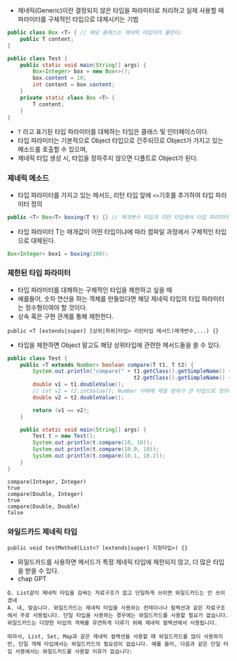 - 제네릭(Generic)이란 결정되지 않은 타입을 파라미터로 처리하고 실제 사용할 때 파라미터를 구체적인 타입으로 대체시키는 기법
```java
public class Box <T> { // 해당 클래스는 제네릭 타입이라 불린다.
    public T content;
}
```
```java
public class Test {
    public static void main(String[] args) {
        Box<Integer> box = new Box<>();
        box.content = 10;
        int content = box.content;
    }
    private static class Box <T> {
        T content;
    }
}
```
- `T` 라고 표기된 타입 파라미터를 대체하는 타입은 클래스 및 인터페이스이다.
- 타입 파라미터는 기본적으로 Object 타입으로 간주되므로 Object가 가지고 있는 메소드를 호출할 수 있으며, 
- 제네릭 타입 생성 시, 타입을 정하주지 않으면 디폴트로 Object가 된다. 

### 제네릭 메소드
- 타입 파라미터를 가지고 있는 메서드, 리턴 타입 앞에 `<>`기호를 추가하여 타입 파라미터 정의
```java
public <T> Box<T> boxing(T t) {} // 매개변수 타입과 리턴 타입에서 타입 파라미터 사용 
```
- 타입 파라미터 T는 매개값이 어떤 타입이냐에 따라 컴파일 과정에서 구체적인 타입으로 대체된다.
```java
Box<Integer> box1 = boxing(100);
```

### 제한된 타입 파라미터
- 타입 파라미터를 대체하는 구체적인 타입을 제한하고 싶을 때 
- 예를들어, 숫자 연산을 하는 객체를 만들었다면 해당 제네릭 타입의 타입 파라미터는 정수형이여야 할 것이다.
- 상속 혹은 구현 관계를 통해 제한한다.
```
public <T [extends|super] [상위|하위]타입> 리턴타입 메서드(매개변수,...) {}
```
- 타입을 제한하면 Object 말고도 해당 상위타입에 관련한 메서드들을 쓸 수 있다.
```java
public class Test {
    public <T extends Number> boolean compare(T t1, T t2) {
        System.out.println("compare(" + t1.getClass().getSimpleName() + ", " +
                                        t2.getClass().getSimpleName() + ")");
        double v1 = t1.doubleValue();
        // int v2 = t2.intValue(); Number 아래에 제일 범위가 큰 타입으로 정의하면 다형성을 이용해서 메서드 호출 시 다양한 타입을 대입할 수 있음
        double v2 = t2.doubleValue();

        return (v1 == v2);
    }

    public static void main(String[] args) {
        Test t = new Test();
        System.out.println(t.compare(10, 10));
        System.out.println(t.compare(10.0, 10));
        System.out.println(t.compare(10.1, 10.2));
    }
}
```
```
compare(Integer, Integer)
true
compare(Double, Integer)
true
compare(Double, Double)
false
```

### 와일드카드 제네릭 타입
```
public void testMethod(List<? [extends|super] 지정타입>) {}
```
- 와일드카드를 사용하면 메서드가 특정 제네릭 타입에 제한되지 않고, 더 많은 타입을 받을 수 있다.
- chap GPT 
```
Q. List같이 제네릭 타입을 감싸는 자료구조가 없고 단일하게 쓰이면 와일드카드는 안 쓰이겠네
A. 네, 맞습니다. 와일드카드는 제네릭 타입을 사용하는 컨테이너나 컬렉션과 같은 자료구조에서 주로 사용됩니다. 단일 타입을 사용하는 경우에는 와일드카드를 사용할 필요가 없습니다. 와일드카드는 다양한 타입의 객체를 유연하게 다루기 위해 제네릭 컬렉션에서 사용됩니다.

따라서, List, Set, Map과 같은 제네릭 컬렉션을 사용할 때 와일드카드를 많이 사용하지만, 단일 객체 타입에서는 와일드카드의 필요성이 없습니다. 예를 들어, 다음과 같은 단일 타입 사용에서는 와일드카드를 사용할 이유가 없습니다:
```